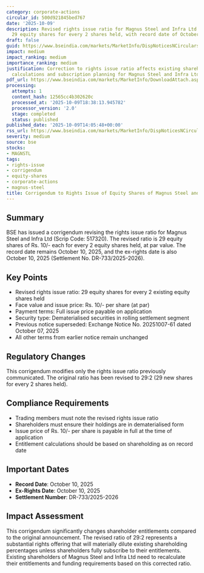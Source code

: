 ```yaml
---
category: corporate-actions
circular_id: 500d921845bed767
date: '2025-10-09'
description: Revised rights issue ratio for Magnus Steel and Infra Ltd changed to
  29 equity shares for every 2 shares held, with record date of October 10, 2025.
draft: false
guid: https://www.bseindia.com/markets/MarketInfo/DispNoticesNCirculars.aspx?Noticeid={67E08FA3-0BD5-4B4C-95FA-491523B1FD84}&noticeno=20251009-59&dt=10/09/2025&icount=59&totcount=72&flag=0
impact: medium
impact_ranking: medium
importance_ranking: medium
justification: Correction to rights issue ratio affects existing shareholders' entitlement
  calculations and subscription planning for Magnus Steel and Infra Ltd
pdf_url: https://www.bseindia.com/markets/MarketInfo/DownloadAttach.aspx?id=20251009-59&attachedId=
processing:
  attempts: 1
  content_hash: 12565cc4b302620c
  processed_at: '2025-10-09T18:38:13.945782'
  processor_version: '2.0'
  stage: completed
  status: published
published_date: '2025-10-09T14:05:48+00:00'
rss_url: https://www.bseindia.com/markets/MarketInfo/DispNoticesNCirculars.aspx?Noticeid={67E08FA3-0BD5-4B4C-95FA-491523B1FD84}&noticeno=20251009-59&dt=10/09/2025&icount=59&totcount=72&flag=0
severity: medium
source: bse
stocks:
- MAGNSTL
tags:
- rights-issue
- corrigendum
- equity-shares
- corporate-actions
- magnus-steel
title: Corrigendum to Rights Issue of Equity Shares of Magnus Steel and Infra Ltd
---
```


## Summary

BSE has issued a corrigendum revising the rights issue ratio for Magnus Steel and Infra Ltd (Scrip Code: 517320). The revised ratio is 29 equity shares of Rs. 10/- each for every 2 equity shares held, at par value. The record date remains October 10, 2025, and the ex-rights date is also October 10, 2025 (Settlement No. DR-733/2025-2026).

## Key Points

- Revised rights issue ratio: 29 equity shares for every 2 existing equity shares held
- Face value and issue price: Rs. 10/- per share (at par)
- Payment terms: Full issue price payable on application
- Security type: Dematerialised securities in rolling settlement segment
- Previous notice superseded: Exchange Notice No. 20251007-61 dated October 07, 2025
- All other terms from earlier notice remain unchanged

## Regulatory Changes

This corrigendum modifies only the rights issue ratio previously communicated. The original ratio has been revised to 29:2 (29 new shares for every 2 shares held).

## Compliance Requirements

- Trading members must note the revised rights issue ratio
- Shareholders must ensure their holdings are in dematerialised form
- Issue price of Rs. 10/- per share is payable in full at the time of application
- Entitlement calculations should be based on shareholding as on record date

## Important Dates

- **Record Date**: October 10, 2025
- **Ex-Rights Date**: October 10, 2025
- **Settlement Number**: DR-733/2025-2026

## Impact Assessment

This corrigendum significantly changes shareholder entitlements compared to the original announcement. The revised ratio of 29:2 represents a substantial rights offering that will materially dilute existing shareholding percentages unless shareholders fully subscribe to their entitlements. Existing shareholders of Magnus Steel and Infra Ltd need to recalculate their entitlements and funding requirements based on this corrected ratio.